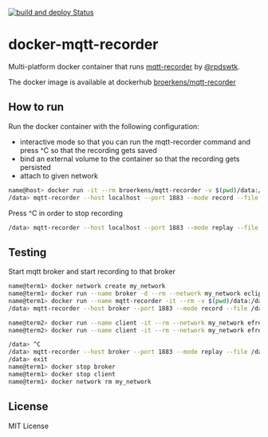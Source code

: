 [![build and deploy Status](https://github.com/MarkBroerkens/docker-mqtt-recorder/workflows/ci/badge.svg)](https://github.com/MarkBroerkens//docker-mqtt-recorder/actions)

# docker-mqtt-recorder
Multi-platform docker container that runs [mqtt-recorder](https://github.com/rpdswtk/mqtt_recorder) by [@rpdswtk](https://github.com/rpdswtk).

The docker image is available at dockerhub [broerkens/mqtt-recorder](https://hub.docker.com/r/broerkens/mqtt-recorder)


## How to run
Run the docker container with the following configuration:
* interactive mode so that you can run the mqtt-recorder command and press ^C so that the recording gets saved
* bind an external volume to the container so that the recording gets persisted
* attach to given network

```sh
name@host> docker run -it --rm broerkens/mqtt-recorder -v $(pwd)/data:/data --network my_network /bin/ash
/data> mqtt-recorder --host localhost --port 1883 --mode record --file /data/record_date.csv --encode_b64    
```

Press ^C in order to stop recording



```sh
/data> mqtt-recorder --host localhost --port 1883 --mode replay --file /data/record_date.csv --encode_b64
```


## Testing
Start mqtt broker and start recording to that broker
```sh
name@term1> docker network create my_network
name@term1> docker run --name broker -d --rm --network my_network eclipse-mosquitto:1.6
name@term1> docker run --name mqtt-recorder -it --rm -v $(pwd)/data:/data --network my_network broerkens/mqtt-recorder /bin/ash
/data> mqtt-recorder --host broker --port 1883 --mode record --file /data/record_date.csv --encode_b64
```

```sh
name@term2> docker run --name client -it --rm --network my_network efrecon/mqtt-client pub -h broker -t test/mqtt-recorder -m "hello world" -d
name@term2> docker run --name client -it --rm --network my_network efrecon/mqtt-client sub -h broker -t # -v
```


```sh
/data> ^C
/data> mqtt-recorder --host broker --port 1883 --mode replay --file /data/record_date.csv --encode_b64
/data> exit
name@term1> docker stop broker
name@term1> docker stop client
name@term1> docker network rm my_network
```

## License
MIT License



